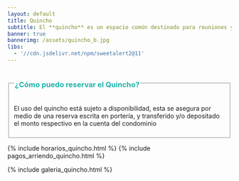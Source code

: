 ```yaml
---
layout: default
title: Quincho
subtitle: El **quincho** es un espacio común destinado para reuniones y actividades sociales
banner: true
bannerimg: /assets/quincho_b.jpg
libs:
  - '//cdn.jsdelivr.net/npm/sweetalert2@11'
---
```



<style>
	fieldset, legend {
	   all: revert;
	}
</style>

<fieldset>
	<legend align="center"><h3 class="rounded text-uppercase fs-2" style="color: lightseagreen;">¿Cómo puedo reservar el Quincho?</h3></legend>
<p class="fs-5">
El uso del quincho está sujeto a disponibilidad, esta se asegura por medio de una reserva escrita en portería, y transferido y/o depositado el monto respectivo en la cuenta del condominio
</p>	
</fieldset>



{% include horarios_quincho.html %}
{% include pagos_arriendo_quincho.html %}

{% include galeria_quincho.html %}

